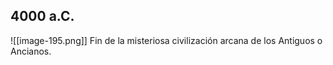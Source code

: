 ## 4000 a.C.
![[image-195.png]]
Fin de la misteriosa civilización arcana de los Antiguos o Ancianos. 